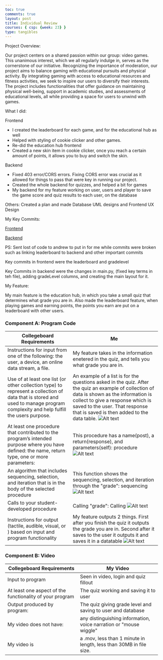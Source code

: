 ```yaml
---
toc: true
comments: true
layout: post
title: Individual Review
courses: { csp: {week: 23} }
type: tangibles
---
```


Project Overview:

Our project centers on a shared passion within our group: video games. This unanimous interest, which we all regularly indulge in, serves as the cornerstone of our initiative. Recognizing the importance of moderation, our project aims to balance gaming with educational pursuits and physical activity. By integrating gaming with access to educational resources and fitness activities, we seek to inspire our users to diversify their interests. The project includes functionalities that offer guidance on maintaining physical well-being, support in academic studies, and assessments of educational levels, all while providing a space for users to unwind with games.

What I did:


Frontend 
- I created the leaderboard for each game, and for the educational hub as well
- Helped with styling of cookie clicker and other games.
- Re-did the education hub frontend 
- Created a new skin item in cookie clicker, once you reach a certain amount of points, it allows you to buy and switch the skin.

Backend 
- Fixed 403 error/CORS errors. Fixing CORS error was crucial as it allowed for things to pass that were key in running our project.
- Created the whole backend for quizzes, and helped a bit for games
- My backend for my feature working on user, users and player to save the game score and  quiz results to each user, on the database

Others: Created a plan and made Database UML designs and Frontend UX Design

My Key Commits:

[Frontend](https://github.com/IshanCornick/Real-Estate-Frontend/commits/main/?author=AkshayNagesh)

[Backend](https://github.com/IshanCornick/RealEstatebackend/commits/main/?author=AkshayNagesh)

PS: Sent lost of code to andrew to put in for me while commits were broken such as linking leaderboard to backend and other important commits

Key commits in frontend were the leaderboard and gradelevel

Key Commits in backend were the changes in main.py, (fixed key terms in teh file), adding gradeLevel columns, and creating the main layout for it. 

My Feature: 

My main feature is the education hub, in which you take a small quiz that determines what grade you are in. Also made the leaderboard feature, when playing games and earning points, the points you earn are put on a leaderboard with other users.

### Component A: Program Code

| Collegeboard Requirements | Me |
|---------------------------|----|
| Instructions for input from one of the following: the user, a device, an online data stream, a file. | My feature takes in the information enetered in the quiz, and tells you what grade you are in. |
| Use of at least one list (or other collection type) to represent a collection of data that is stored and used to manage program complexity and help fulfill the users purpose. | An example of a list is for the questions asked in the quiz. After the quiz an example of collection of data is shown as the information is collect to give a response which is saved to the user. That response that is saved is then added to the data table. ![Alt text](</student/images/Screenshot 2024-02-25 at 5.33.23 PM.png>) |
| At least one procedure that contributed to the program’s intended purpose where you have defined: the name, return type, one or more parameters: | This procedure has a name(post), a return(response), and parameters(self): procedure  ![Alt text](</student/images/Screenshot 2024-02-25 at 5.51.28 PM.png>)|
| An algorithm that includes sequencing, selection, and iteration that is in the body of the selected procedure | This function shows the sequencing, selection, and iteration through the "grade": sequencing ![Alt text](</student/images/Screenshot 2024-02-25 at 5.54.39 PM.png>) |
|Calls to your student-developed procedure|Calling "grade": Calling ![Alt text](</student/images/Screenshot 2024-02-25 at 6.00.14 PM.png>)|
|Instructions for output (tactile, audible, visual, or ) based on input and program functionality| My feature outputs 2 things. First after you finish the quiz it outputs the grade you are in. Second after it saves to the user it outputs it and saves it in a datatable ![Alt text](</student/images/Screenshot 2024-02-25 at 6.05.43 PM.png>) |


### Component B: Video



| Collegeboard Requirements | My Video |
|---------------------------|----------|
| Input to program | Seen in video, login and quiz fillout |
| At least one aspect of the functionality of your program | The quiz working and saving it to user |
| Output produced by program: | The quiz giving grade level and saving to user and database  |
| My video does not have: | any distinguishing information, voice narration or "mouse wiggle" |
| My video is | a .mov, less than 1 minute in length, less than 30MB in file size. |
